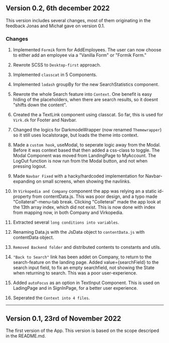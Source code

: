 ## Version 0.2, 6th december 2022

This version includes several changes, most of them originating in the feedback Jonas and Michał gave on version 0.1.

### Changes

1. Implemented `Formik` form for AddEmployees. The user can now choose to either add an employee via a "Vanilla Form" or "Formik Form."

2. Rewrote SCSS to `Desktop-first` approach.

3. Implemented `classcat` in 5 Components.

4. Implemented `lodash` groupBy for the new SearchStatistics component.

5. Rewrote the whole Search feature into `Context`. One benefit is easy hiding of the placeholders, when there are search results, so it doesnt "shifts down the content".

6. Created the a TextLink component using classcat. So far, this is used for `Virk.dk` for Footer and Navbar.

7. Changed the logics for DarkmodeWrapper (now renamed `Themewrapper`) so it still uses localstorage, but loads the theme into context.

8. Made a `custom hook`, useModal, to seperate logic away from the Modal. Before it was context based that then added a css-class to toggle. The Modal Component was moved from LandingPage to MyAccount. The LogOut function is now run from the Modal button, and not when pressing logout.

9. Made `Navbar Fixed` with a hacky/hardcoded implementation for Navbar-expanding on small screens, when showing the navlinks.

10. In `Virkopedia and Company` component the app was relying an a static id-property from contentData.js. This was poor design, and a typo made "Collateral"-menu-tab break. Clicking "Colleteral" made the app look at the 13th array index, which did not exist. This is now done with index from mapping now, in both Company and Virkopedia.

11. Extracted several `long conditions into variables`.

12. Renaming Data.js with the JsData object to `contentData.js` with contentData object.

13. `Removed Backend folder` and distributed contents to constants and utils.

14. `"Back to Search"` link has been addet on Company, to return to the search-feature on the landing page. Added value={searchField} to the search input field, to fix an empty searchfield, not showing the State when returning to search. This was a poor user-experience.

15. Added `autoFocus` as an option in TextInput Component. This is used on LadingPage and in SignInPage, for a better user experience.

16. Seperated the `Context into 4 files`.

---

## Version 0.1, 23rd of November 2022

The first version of the App. This version is based on the scope descriped in the README.md.
